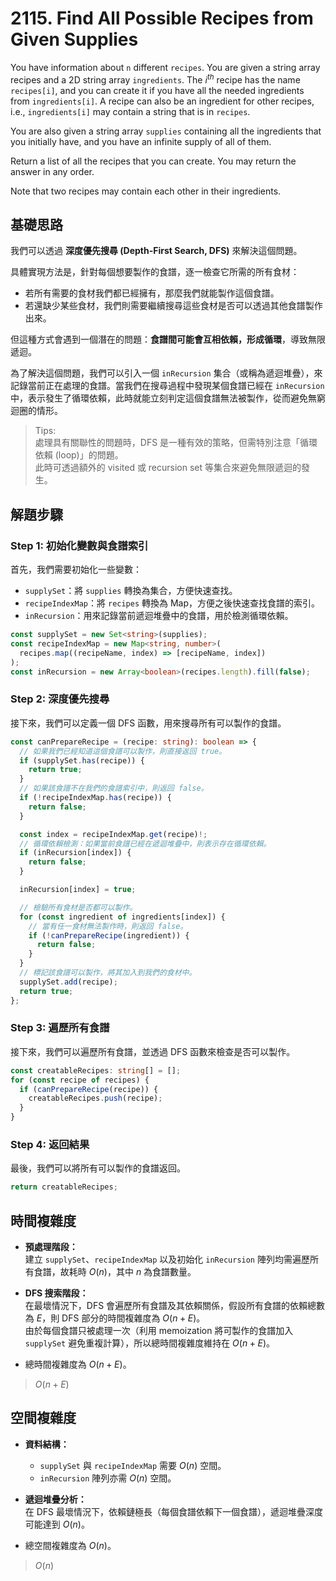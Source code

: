 # 2115. Find All Possible Recipes from Given Supplies

You have information about `n` different `recipes`. 
You are given a string array recipes and a 2D string array `ingredients`. 
The $i^{th}$ recipe has the name `recipes[i]`, 
and you can create it if you have all the needed ingredients from `ingredients[i]`. 
A recipe can also be an ingredient for other recipes, i.e., `ingredients[i]` may contain a string that is in `recipes`.

You are also given a string array `supplies` containing all the ingredients that you initially have, 
and you have an infinite supply of all of them.

Return a list of all the recipes that you can create. You may return the answer in any order.

Note that two recipes may contain each other in their ingredients.

## 基礎思路

我們可以透過 **深度優先搜尋 (Depth-First Search, DFS)** 來解決這個問題。

具體實現方法是，針對每個想要製作的食譜，逐一檢查它所需的所有食材：

- 若所有需要的食材我們都已經擁有，那麼我們就能製作這個食譜。
- 若還缺少某些食材，我們則需要繼續搜尋這些食材是否可以透過其他食譜製作出來。

但這種方式會遇到一個潛在的問題：**食譜間可能會互相依賴，形成循環**，導致無限遞迴。

為了解決這個問題，我們可以引入一個 `inRecursion` 集合（或稱為遞迴堆疊），來記錄當前正在處理的食譜。當我們在搜尋過程中發現某個食譜已經在 `inRecursion` 中，表示發生了循環依賴，此時就能立刻判定這個食譜無法被製作，從而避免無窮迴圈的情形。

> Tips:  
> 處理具有關聯性的問題時，DFS 是一種有效的策略，但需特別注意「循環依賴 (loop)」的問題。  
> 此時可透過額外的 visited 或 recursion set 等集合來避免無限遞迴的發生。

## 解題步驟

### Step 1: 初始化變數與食譜索引

首先，我們需要初始化一些變數：
- `supplySet`：將 `supplies` 轉換為集合，方便快速查找。
- `recipeIndexMap`：將 `recipes` 轉換為 Map，方便之後快速查找食譜的索引。
- `inRecursion`：用來記錄當前遞迴堆疊中的食譜，用於檢測循環依賴。

```typescript
const supplySet = new Set<string>(supplies);
const recipeIndexMap = new Map<string, number>(
  recipes.map((recipeName, index) => [recipeName, index])
);
const inRecursion = new Array<boolean>(recipes.length).fill(false);
```

### Step 2: 深度優先搜尋

接下來，我們可以定義一個 DFS 函數，用來搜尋所有可以製作的食譜。

```typescript
const canPrepareRecipe = (recipe: string): boolean => {
  // 如果我們已經知道這個食譜可以製作，則直接返回 true。
  if (supplySet.has(recipe)) {
    return true;
  }
  // 如果該食譜不在我們的食譜索引中，則返回 false。
  if (!recipeIndexMap.has(recipe)) {
    return false;
  }

  const index = recipeIndexMap.get(recipe)!;
  // 循環依賴檢測：如果當前食譜已經在遞迴堆疊中，則表示存在循環依賴。
  if (inRecursion[index]) {
    return false;
  }

  inRecursion[index] = true;

  // 檢驗所有食材是否都可以製作。
  for (const ingredient of ingredients[index]) {
    // 當有任一食材無法製作時，則返回 false。
    if (!canPrepareRecipe(ingredient)) {
      return false;
    }
  }
  // 標記該食譜可以製作，將其加入到我們的食材中。
  supplySet.add(recipe);
  return true;
};
```

### Step 3: 遍歷所有食譜

接下來，我們可以遍歷所有食譜，並透過 DFS 函數來檢查是否可以製作。

```typescript
const creatableRecipes: string[] = [];
for (const recipe of recipes) {
  if (canPrepareRecipe(recipe)) {
    creatableRecipes.push(recipe);
  }
}
```

### Step 4: 返回結果

最後，我們可以將所有可以製作的食譜返回。

```typescript
return creatableRecipes;
```

## 時間複雜度

- **預處理階段：**  
  建立 `supplySet`、`recipeIndexMap` 以及初始化 `inRecursion` 陣列均需遍歷所有食譜，故耗時 $O(n)$，其中 $n$ 為食譜數量。

- **DFS 搜索階段：**  
  在最壞情況下，DFS 會遍歷所有食譜及其依賴關係，假設所有食譜的依賴總數為 $E$，則 DFS 部分的時間複雜度為 $O(n + E)$。  
  由於每個食譜只被處理一次（利用 memoization 將可製作的食譜加入 `supplySet` 避免重複計算），所以總時間複雜度維持在 $O(n + E)$。

- 總時間複雜度為 $O(n + E)$。

> $O(n + E)$

## 空間複雜度

- **資料結構：**
    - `supplySet` 與 `recipeIndexMap` 需要 $O(n)$ 空間。
    - `inRecursion` 陣列亦需 $O(n)$ 空間。

- **遞迴堆疊分析：**  
  在 DFS 最壞情況下，依賴鏈極長（每個食譜依賴下一個食譜），遞迴堆疊深度可能達到 $O(n)$。

- 總空間複雜度為 $O(n)$。

> $O(n)$

